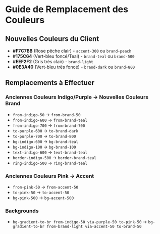 # Guide de Remplacement des Couleurs

## Nouvelles Couleurs du Client
- **#F7C7BB** (Rose pêche clair) - `accent-300` ou `brand-peach`
- **#175C64** (Vert-bleu foncé/Teal) - `brand-teal` ou `brand-500`
- **#EEF2F2** (Gris très clair) - `brand-light`
- **#0E3A40** (Vert-bleu très foncé) - `brand-dark` ou `brand-800`

## Remplacements à Effectuer

### Anciennes Couleurs Indigo/Purple → Nouvelles Couleurs Brand
- `from-indigo-50` → `from-brand-50`
- `from-indigo-600` → `from-brand-teal`
- `from-indigo-700` → `from-brand-700`
- `to-purple-600` → `to-brand-dark`
- `to-purple-700` → `to-brand-800`
- `bg-indigo-600` → `bg-brand-teal`
- `bg-indigo-100` → `bg-brand-100`
- `text-indigo-600` → `text-brand-teal`
- `border-indigo-500` → `border-brand-teal`
- `ring-indigo-500` → `ring-brand-teal`

### Anciennes Couleurs Pink → Accent
- `from-pink-50` → `from-accent-50`
- `to-pink-50` → `to-accent-50`
- `bg-pink-500` → `bg-accent-500`

### Backgrounds
- `bg-gradient-to-br from-indigo-50 via-purple-50 to-pink-50` → `bg-gradient-to-br from-brand-light via-accent-50 to-brand-50`
